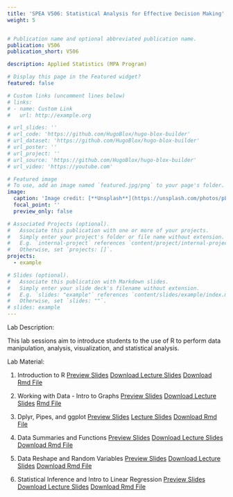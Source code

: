 ```yaml
---
title: 'SPEA V506: Statistical Analysis for Effective Decision Making'
weight: 5


# Publication name and optional abbreviated publication name.
publication: V506
publication_short: V506

description: Applied Statistics (MPA Program)

# Display this page in the Featured widget?
featured: false

# Custom links (uncomment lines below)
# links:
# - name: Custom Link
#   url: http://example.org

# url_slides: ''
# url_code: 'https://github.com/HugoBlox/hugo-blox-builder'
# url_dataset: 'https://github.com/HugoBlox/hugo-blox-builder'
# url_poster: ''
# url_project: ''
# url_source: 'https://github.com/HugoBlox/hugo-blox-builder'
# url_video: 'https://youtube.com'

# Featured image
# To use, add an image named `featured.jpg/png` to your page's folder.
image:
  caption: 'Image credit: [**Unsplash**](https://unsplash.com/photos/pLCdAaMFLTE)'
  focal_point: ''
  preview_only: false

# Associated Projects (optional).
#   Associate this publication with one or more of your projects.
#   Simply enter your project's folder or file name without extension.
#   E.g. `internal-project` references `content/project/internal-project/index.md`.
#   Otherwise, set `projects: []`.
projects:
  - example

# Slides (optional).
#   Associate this publication with Markdown slides.
#   Simply enter your slide deck's filename without extension.
#   E.g. `slides: "example"` references `content/slides/example/index.md`.
#   Otherwise, set `slides: ""`.
# slides: example
---
```


Lab Description: 

This lab sessions aim to introduce students to the use of R to perform data manipulation, analysis, visualization, and statistical analysis. 

Lab Material: 

1. Introduction to R 
<a href="V506_Spring24_Lab1.html" target="_blank" class="btn btn-primary">Preview Slides</a>
<a href="V506_Spring24_Lab1.html" download class="btn btn-secondary">Download Lecture Slides</a>
<a href="V506_Spring24_Lab1.Rmd" download class="btn btn-secondary">Download Rmd File</a>

2. Working with Data - Intro to Graphs
<a href="V506_Spring24_Lab2.html" target="_blank" class="btn btn-primary">Preview Slides</a>
<a href="V506_Spring24_Lab2.html" download class="btn btn-secondary">Download Lecture Slides</a>
<a href="V506_Spring24_Lab2.Rmd" download class="btn btn-secondary">Rmd File</a>

3. Dplyr, Pipes, and ggplot
<a href="V506_Spring24_Lab3.html" target="_blank" class="btn btn-primary">Preview Slides</a>
<a href="V506_Spring24_Lab3.html" download class="btn btn-secondary">Lecture Slides</a>
<a href="V506_Spring24_Lab3.Rmd" download class="btn btn-secondary">Download Rmd File</a>

4. Data Summaries and Functions
<a href="V506_Spring24_Lab4.html" target="_blank" class="btn btn-primary">Preview Slides</a>
<a href="V506_Spring24_Lab4.html" download class="btn btn-secondary">Download Lecture Slides</a>
<a href="V506_Spring24_Lab4.Rmd" download class="btn btn-secondary">Download Rmd File</a>

5. Data Reshape and Random Variables
<a href="V506_Spring24_Lab5.html" target="_blank" class="btn btn-primary">Preview Slides</a>
<a href="V506_Spring24_Lab5.html" download class="btn btn-secondary">Download Lecture Slides</a>
<a href="V506_Spring24_Lab5.Rmd" download class="btn btn-secondary">Download Rmd File</a>

6. Statistical Inference and Intro to Linear Regression
<a href="V506_Spring24_Lab6.html" target="_blank" class="btn btn-primary">Preview Slides</a>
<a href="V506_Spring24_Lab6.html" download class="btn btn-secondary">Download Lecture Slides</a>
<a href="V506_Spring24_Lab6.Rmd" download class="btn btn-secondary">Download Rmd File</a>